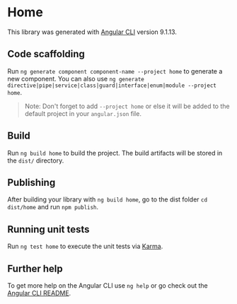 # Home

This library was generated with [Angular CLI](https://github.com/angular/angular-cli) version 9.1.13.

## Code scaffolding

Run `ng generate component component-name --project home` to generate a new component. You can also use `ng generate directive|pipe|service|class|guard|interface|enum|module --project home`.
> Note: Don't forget to add `--project home` or else it will be added to the default project in your `angular.json` file. 

## Build

Run `ng build home` to build the project. The build artifacts will be stored in the `dist/` directory.

## Publishing

After building your library with `ng build home`, go to the dist folder `cd dist/home` and run `npm publish`.

## Running unit tests

Run `ng test home` to execute the unit tests via [Karma](https://karma-runner.github.io).

## Further help

To get more help on the Angular CLI use `ng help` or go check out the [Angular CLI README](https://github.com/angular/angular-cli/blob/master/README.md).
